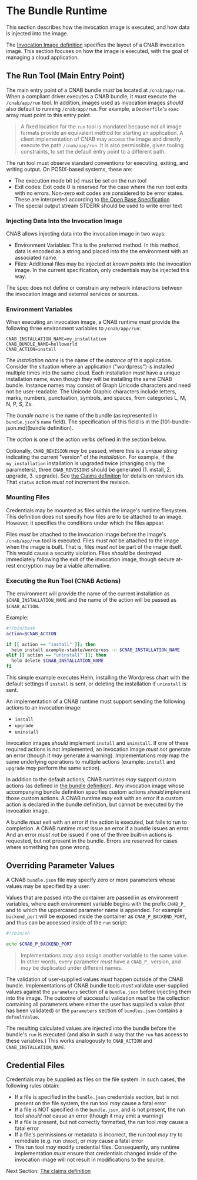 # The Bundle Runtime

This section describes how the invocation image is executed, and how data is injected into the image.

The [Invocation Image definition](102-invocation-image.md) specifies the layout of a CNAB invocation image. This section focuses on how the image is executed, with the goal of managing a cloud application.

## The Run Tool (Main Entry Point)

The main entry point of a CNAB bundle _must_ be located at `/cnab/app/run`. When a compliant driver executes a CNAB bundle, it _must_ execute the `/cnab/app/run` tool. In addition, images used as invocation images _should_ also default to running `/cnab/app/run`. For example, a `Dockerfile`'s `exec` array must point to this entry point.

> A fixed location for the `run` tool is mandated because not all image formats provide an equivalent method for starting an application. A client implementation of CNAB may access the image and directly execute the path `/cnab/app/run`. It is also permissible, given tooling constraints, to set the default entry point to a different path.

The run tool must observe standard conventions for executing, exiting, and writing output. On POSIX-based systems, these are:

- The execution mode bit (`x`) must be set on the run tool
- Exit codes: Exit code 0 is reserved for the case where the run tool exits with no errors. Non-zero exit codes are considered to be error states. These are interpreted according to [the Open Base Specification](http://pubs.opengroup.org/onlinepubs/9699919799//utilities/V3_chap02.html#tag_18_08_02)
- The special output stream STDERR should be used to write error text

### Injecting Data Into the Invocation Image

CNAB allows injecting data into the invocation image in two ways:

- Environment Variables: This is the preferred method. In this method, data is encoded as a string and placed into the the environment with an associated name.
- Files: Additional files may be injected _at known points_ into the invocation image. In the current specification, only credentials may be injected this way.

The spec does not define or constrain any network interactions between the invocation image and external services or sources.

### Environment Variables

When executing an invocation image, a CNAB runtime _must_ provide the following three environment variables to `/cnab/app/run`:

```
CNAB_INSTALLATION_NAME=my_installation
CNAB_BUNDLE_NAME=helloworld
CNAB_ACTION=install
```

The _installation name_ is the name of the _instance of_ this application. Consider the situation where an application ("wordpress") is installed multiple times into the same cloud. Each installation _must_ have a unique installation name, even though they will be installing the same CNAB bundle. Instance names may consist of Graph Unicode characters and need not be user-readable. The Unicode Graphic characters include letters, marks, numbers, punctuation, symbols, and spaces, from categories L, M, N, P, S, Zs.

The _bundle name_ is the name of the bundle (as represented in `bundle.json`'s `name` field). The specification of this field is in the [101-bundle-json.md](bundle definition).

The _action_ is one of the action verbs defined in the section below.

Optionally, `CNAB_REVISION` _may_ be passed, where this is a _unique string_ indicating the current "version" of the _installation_. For example, if the `my_installation` installation is upgraded twice (changing only the parameters), three `CNAB_REVISIONS` should be generated (1. install, 2. upgrade, 3. upgrade). See [the Claims definition](104-claims.md) for details on revision ids. That `status` action _must not_ increment the revision.

### Mounting Files

Credentials may be mounted as files within the image's runtime filesystem. This definition does not specify how files are to be attached to an image. However, it specifies the conditions under which the files appear.

Files _must_ be attached to the invocation image before the image's `/cnab/app/run` tool is executed. Files _must not_ be attached to the image when the image is built. That is, files _must not_ be part of the image itself. This would cause a security violation. Files _should_ be destroyed immediately following the exit of the invocation image, though secure at-rest encryption may be a viable alternative.

### Executing the Run Tool (CNAB Actions)

The environment will provide the name of the current installation as `$CNAB_INSTALLATION_NAME` and the name of the action will be passed as `$CNAB_ACTION`.

Example:

```bash
#!/bin/bash
action=$CNAB_ACTION

if [[ action == "install" ]]; then
  helm install example-stable/wordpress -n $CNAB_INSTALLATION_NAME
elif [[ action == "uninstall" ]]; then
  helm delete $CNAB_INSTALLATION_NAME
fi
```

This simple example executes Helm, installing the Wordpress chart with the default settings if `install` is sent, or deleting the installation if `uninstall` is sent.

An implementation of a CNAB runtime must support sending the following actions to an invocation image:

- `install`
- `upgrade`
- `uninstall`

Invocation images _should_ implement `install` and `uninstall`. If one of these required actions is not implemented, an invocation image _must not_ generate an error (though it _may_ generate a warning). Implementations _may_ map the same underlying operations to multiple actions (example: `install` and `upgrade` _may_ perform the same action).

In addition to the default actions, CNAB runtimes _may_ support custom actions (as defined in [the bundle definition](101-bundle-json.md)). Any invocation image whose accompanying bundle definition specifies custom actions _should_ implement those custom actions. A CNAB runtime _may_ exit with an error if a custom action is declared in the bundle definition, but cannot be executed by the invocation image.

A bundle _must_ exit with an error if the action is executed, but fails to run to completion. A CNAB runtime _must_ issue an error if a bundle issues an error. And an error _must not_ be issued if one of the three built-in actions is requested, but not present in the bundle. Errors are reserved for cases where something has gone wrong.

## Overriding Parameter Values

A CNAB `bundle.json` file may specify zero or more parameters whose values may be specified by a user.

Values that are passed into the container are passed in as environment variables, where each environment variable begins with the prefix `CNAB_P_` and to which the uppercased parameter name is appended. For example `backend_port` will be exposed inside the container as `CNAB_P_BACKEND_PORT`, and thus can be accessed inside of the `run` script:

```bash
#!/bin/sh

echo $CNAB_P_BACKEND_PORT
```

> Implementations _may_ also assign another variable to the same value. In other words, every parameter _must_ have a `CNAB_P_` version, and _may_ be duplicated under different names.

The validation of user-supplied values _must_ happen outside of the CNAB bundle. Implementations of CNAB bundle tools _must_ validate user-supplied values against the `parameters` section of a `bundle.json` before injecting them into the image. The outcome of successful validation _must_ be the collection containing all parameters where either the user has supplied a value (that has been validated) or the `parameters` section of `bundles.json` contains a `defaultValue`.

The resulting calculated values are injected into the bundle before the bundle's `run` is executed (and also in such a way that the `run` has access to these variables.) This works analogously to `CNAB_ACTION` and `CNAB_INSTALLATION_NAME`.

## Credential Files

Credentials may be supplied as files on the file system. In such cases, the following rules obtain:

- If a file is specified in the `bundle.json` credentials section, but is not present on the file system, the run tool _may_ cause a fatal error
- If a file is NOT specified in the `bundle.json`, and is not present, the run tool _should not_ cause an error (though it may emit a warning)
- If a file is present, but not correctly formatted, the run tool _may_ cause a fatal error
- If a file's permissions or metadata is incorrect, the run tool _may_ try to remediate (e.g. run `chmod`), or _may_ cause a fatal error
- The run tool _may_ modify credential files. Consequently, any runtime implementation _must_ ensure that credentials changed inside of the invocation image will not result in modifications to the source.

Next Section: [The claims definition](104-claims.md)
